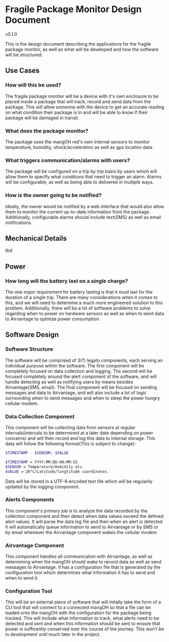 # Fragile Package Monitor Design Document

v0.1.0

This is the design document describing the applications for the fragile package
monitor, as well as what will be developed and how the software will be structured.

## Use Cases

### How will this be used?

The fragile package montior will be a device with it's own enclosure to be placed
 inside a package that will track, record and send data from the package. This
 will allow someone with the device to get an accurate reading on what condition
 their package is in and will be able to know if their package will be damaged
 in transit.

### What does the package monitor?

The package uses the mangOH red's own internal sensors to monitor temperature,
humidity, shock/acceleration as well as gps location data.

### What triggers communication/alarms with users?

The package will be configured on a trip by trip basis by users which will allow
them to specify what conditions that need to trigger an alarm. Alarms will be configurable,
as well as being able to delivered in multiple ways.

### How is the owner going to be notified?

Ideally, the owner would be notified by a web interface that would also allow
them to monitor the current up-to-date information from the package.
Additionally, configurable alarms should include text(SMS) as well as email notifications.

## Mechanical Details

tbd

## Power

### How long will the battery last on a single charge?

The one major requirement for battery lasting is that it must last for the
duration of a single trip. There are many considerations when it comes to this,
and we will need to determine a much more engineered solution to this problem.
Additionally, there will be a lot of software problems to solve regarding when
to power on hardware sensors as well as when to send data to Airvantage to optimze
power consumption.

## Software Design

### Software Structure

The software will be comprised of 3(?) legato components, each serving an individual
purpose within the software. The first component will be completely focused on
data collection and logging. The second will be focused completely around the
alert component of the software, and will handle detecting as well as notifying
users by means besides Airvantage(SMS, email). The final component will be focused
on sending messages and data to Airvantage, and will also include a lot of logic
surrounding when to send messages and when to sleep the power hungry cellular modem.


### Data Collection Component

This component will be collecting data from sensors at regular intervals(intervals
to be determined at a later date depending on power concerns) and will then
record and log this data to internal storage. This data will follow the following
format(This is subject to change):

``` bash
$TIMESTAMP - $SENSOR: $VALUE

$TIMESTAMP = YYYY:MM:DD:HH:MM:SS
$SENSOR = Temperature/Humidity etc.
$VALUE = 20°C/Latitude/longtitude coordinates.
```

Data will be stored in a UTF-8 encoded text file which will be regularily updated
by the logging component.

### Alerts Components

This component's primary job is to analyze the data recorded by the collection
component and then detect when data values exceed the defined alert values.
It will parse the data log file and then when an alert is detected it will
automatically queue information to send to Airvantage or by SMS or by email
whenever the Airvantage component wakes the cellular modem.

### Airvantage Component

This component handles all communication with Airvantage, as well as determining
when the mangOH should wake to record data as well as send messages to Airvantage.
It has a configuration file that is generated by the configuration tool which
determines what information it has to send and when to send it.

### Configuration Tool

This will be an external piece of software that will initally take the form of
a CLI tool that will connect to a connected mangOH so that a file can be loaded
onto the mangOH with the configuration for the package being tracked. This will
include what information to track, what alerts need to be detected and sent and
when this information should be sent to ensure that power is sufficently conserved
over the course of the journey. This won't be in development until much later in
the project.